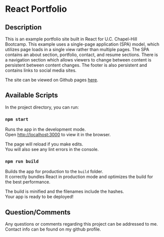 # React Portfolio

## Description
This is an example portfolio site built in React for U.C. Chapel-Hill Bootcamp. This example uses a single-page application (SPA) model, which utilizes page loads in a single view rather than multiple pages. The SPA contains an about section, portfolio, contact, and resume sections. There is a navigation section which allows viewers to change between content is persistent between content changes. The footer is also persistent and contains links to social media sites. 

The site can be viewed on Github pages [here](https://fkobe3.github.io/REACT-to-my-Portfolio/). 

## Available Scripts

In the project directory, you can run:

### `npm start`

Runs the app in the development mode.\
Open [http://localhost:3000](http://localhost:3000) to view it in the browser.

The page will reload if you make edits.\
You will also see any lint errors in the console.

### `npm run build`

Builds the app for production to the `build` folder.\
It correctly bundles React in production mode and optimizes the build for the best performance.

The build is minified and the filenames include the hashes.\
Your app is ready to be deployed!


## Question/Comments
Any questions or comments regarding this project can be addressed to me. Contact info can be found on my github profile. 
